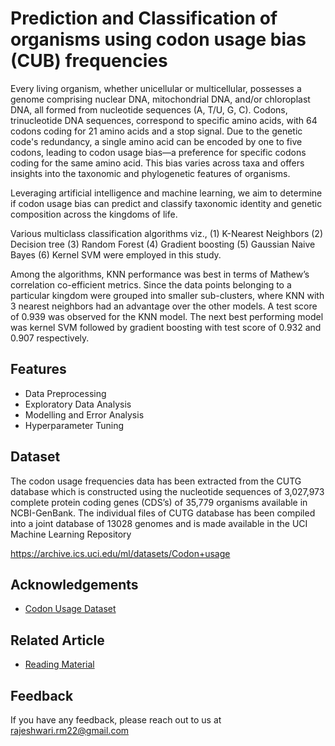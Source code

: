 # Prediction and Classification of organisms using codon usage bias (CUB) frequencies

Every living organism, whether unicellular or multicellular, possesses a genome comprising nuclear DNA, mitochondrial DNA, and/or chloroplast DNA, all formed from nucleotide sequences (A, T/U, G, C). Codons, trinucleotide DNA sequences, correspond to specific amino acids, with 64 codons coding for 21 amino acids and a stop signal. Due to the genetic code's redundancy, a single amino acid can be encoded by one to five codons, leading to codon usage bias—a preference for specific codons coding for the same amino acid. This bias varies across taxa and offers insights into the taxonomic and phylogenetic features of organisms. 

Leveraging artificial intelligence and machine learning, we aim to determine if codon usage bias can predict and classify taxonomic identity and genetic composition across the kingdoms of life.

Various multiclass classification algorithms viz., (1) K-Nearest Neighbors (2) Decision tree (3) Random Forest (4) Gradient boosting (5) Gaussian Naive Bayes (6) Kernel SVM were employed in this study.

Among the algorithms, KNN performance was best in terms of Mathew’s correlation co-efficient metrics. Since the data points belonging to a particular kingdom were grouped into smaller sub-clusters, where KNN with 3 nearest neighbors had an advantage over the other models.  A test score of 0.939 was observed for the KNN model. The next best performing model was kernel SVM followed by gradient boosting with test score of 0.932 and 0.907 respectively. 
## Features

- Data Preprocessing
- Exploratory Data Analysis
- Modelling and Error Analysis
- Hyperparameter Tuning


## Dataset

The codon usage frequencies data has been extracted from the CUTG database which is constructed using the nucleotide sequences of 3,027,973 complete protein coding genes (CDS’s) of 35,779 organisms available in NCBI-GenBank. The individual files of CUTG database has been compiled into a joint database of 13028 genomes and is made available in the UCI Machine Learning Repository

https://archive.ics.uci.edu/ml/datasets/Codon+usage
## Acknowledgements

 - [Codon Usage Dataset](https://doi.org/10.1038/s41598-023-28965-7)
 


## Related Article

 - [Reading Material](https://www.researchgate.net/publication/346432520_Codon_Usage_Bias_Levels_Predict_Taxonomic_Identity_and_Genetic_Composition)
## Feedback

If you have any feedback, please reach out to us at rajeshwari.rm22@gmail.com


